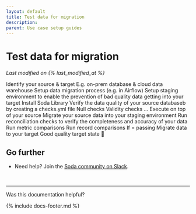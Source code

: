 ```yaml
---
layout: default
title: Test data for migration
description: 
parent: Use case setup guides
---
```


# Test data for migration
*Last modified on {% last_modified_at %}*

Identify your source & target
E.g. on-prem database & cloud data warehouse
Setup data migration process (e.g. in Airflow)
Setup staging environment to enable the prevention of bad quality data getting into your target
Install Soda Library
Verify the data quality of your source databaseb by creating a checks.yml file
Null checks
Validity checks
…
Execute on top of your source
Migrate your source data into your staging environment
Run reconciliation checks to verify the completeness and accuracy of your data
Run metric comparisons
Run record comparisons
If = passing
Migrate data to your target
Good quality target state 🎉



## Go further

* Need help? Join the <a href="https://community.soda.io/slack" target="_blank"> Soda community on Slack</a>.
<br />

---

Was this documentation helpful?

<!-- LikeBtn.com BEGIN -->
<span class="likebtn-wrapper" data-theme="tick" data-i18n_like="Yes" data-ef_voting="grow" data-show_dislike_label="true" data-counter_zero_show="true" data-i18n_dislike="No"></span>
<script>(function(d,e,s){if(d.getElementById("likebtn_wjs"))return;a=d.createElement(e);m=d.getElementsByTagName(e)[0];a.async=1;a.id="likebtn_wjs";a.src=s;m.parentNode.insertBefore(a, m)})(document,"script","//w.likebtn.com/js/w/widget.js");</script>
<!-- LikeBtn.com END -->

{% include docs-footer.md %}